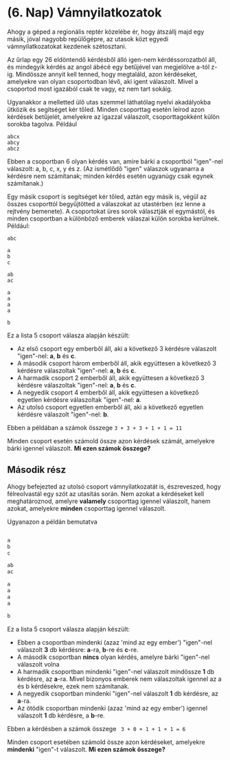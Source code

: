 (6. Nap) Vámnyilatkozatok
=============================

Ahogy a géped a regionális reptér közelébe ér, hogy átszállj majd egy másik, jóval nagyobb repülőgépre, az utasok közt egyedi vámnyilatkozatokat kezdenek szétosztani. 

Az űrlap egy 26 eldöntendő kérdésből álló igen-nem kérdéssorozatból áll, és mindegyik kérdés az angol ábécé egy betűjével van megjelölve a-tól z-ig. Mindössze annyit kell tenned, hogy megtaláld, azon kérdéseket, amelyekre van olyan csoportodban lévő, aki igent válaszolt. Mivel a csoportod most igazából csak te vagy, ez nem tart sokáig.

Ugyanakkor a melletted ülő utas szemmel láthatólag nyelvi akadályokba ütközik és segítséget kér tőled. Minden csoporttag esetén leírod azon kérdések betűjelét, amelyekre az igazzal válaszolt, csoporttagokként külön sorokba tagolva.
Például

```
abcx
abcy
abcz
```
Ebben a csoportban 6 olyan kérdés van, amire bárki a csoportból "igen"-nel válaszolt: a, b, c, x, y és z. (Az ismétlődő "igen" válaszok ugyanarra a kérdésre nem számítanak; minden kérdés esetén ugyanúgy csak egynek számítanak.)

Egy másik csoport is segítséget kér tőled, aztán egy másik is, végül az összes csoporttól begyűjtötted a válaszokat az utastérben (ez lenne a rejtvény bemenete). A csoportokat üres sorok választják el egymástól, és minden csoportban a különböző emberek válaszai külön sorokba kerülnek. Például:
```
abc

a
b
c

ab
ac

a
a
a
a

b
```
Ez a lista 5 csoport válasza alapján készült:
- Az első csoport egy emberből áll, aki a következő 3 kérdésre válaszolt "igen"-nel: **a**, **b** és **c**.
- A második csoport három emberből áll, akik együttesen a következő 3 kérdésre válaszoltak "igen"-nel: **a**, **b** és **c**.
- A harmadik csoport 2 emberből áll, akik együttesen a következő 3 kérdésre válaszoltak "igen"-nel: **a**, **b** és **c**.
- A negyedik csoport 4 emberből áll, akik együttesen a következő egyetlen kérdésre válaszoltak "igen"-nel: **a**.
- Az utolsó csoport egyetlen emberből áll, aki a következő egyetlen kérdésre válaszolt "igen"-nel: **b**.

Ebben a példában a számok összege 
``` 3 + 3 + 3 + 1 + 1 = 11 ```

Minden csoport esetén számold össze azon kérdések számát, amelyekre bárki igennel válaszolt. **Mi ezen számok összege?**

Második rész
------------
Ahogy befejezted az utolsó csoport vámnyilatkozatát is, észreveszed, hogy félreolvastál egy szót az utasítás során. Nem azokat a kérdéseket kell meghatároznod, amelyre **valamely** csoporttag igennel válaszolt, hanem azokat, amelyekre **minden** csoporttag igennel válaszolt.

Ugyanazon a példán bemutatva
```abc

a
b
c

ab
ac

a
a
a
a

b
```
Ez a lista 5 csoport válasza alapján készült:
- Ebben a csoportban mindenki (azaz 'mind az egy ember') "igen"-nel válaszolt **3** db kérdésre: **a**-ra, **b**-re és **c**-re.
- A második csoportban **nincs** olyan kérdés, amelyre bárki "igen"-nel válaszolt volna 
- A harmadik csoportban mindenki "igen"-nel válaszolt mindössze **1** db kérdésre, az **a**-ra. Mivel bizonyos emberek nem válaszoltak igennel az a és b kérdésekre, ezek nem számítanak.
- A negyedik csoportban mindenki "igen"-nel válaszolt **1** db kérdésre, az **a**-ra.
- Az ötödik csoportban mindenki (azaz 'mind az egy ember') igennel válaszolt **1** db kérdésre, a **b**-re.

Ebben a kérdésben a számok összege
``` 3 + 0 + 1 + 1 + 1 = 6```

Minden csoport esetében számold össze azon kérdéseket, amelyekre **mindenki** "igen"-t válaszolt. **Mi ezen számok összege?**
